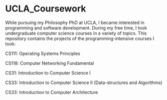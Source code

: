# UCLA_Coursework


While pursuing my Philosophy PhD at UCLA, I became interested in programming and software development. During my free time, 
I took undergraduate computer science courses in a variety of topics. This repository contains the projects of the 
programming-intensive courses I took:

CS111: Operating Systems Principles 

CS118: Computer Networking Fundamental 

CS31: Introduction to Computer Science I

CS33: Introduction to Computer Science II (Data-structures and Algorithms)

CS33: Introduction to Computer Architecture 
